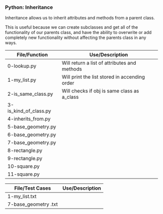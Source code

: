 ### Python: Inheritance

Inheritance allows us to inherit attributes and methods from a parent class. 

This is useful because we can create subclasses and get all of the functionality of our parents class, and have the ability to overwrite or add completely new functionality without affecting the parents class in any ways. 

| File/Function         | Use/Description                                           |
| --------------------- | --------------------------------------------------------- |
| 0-lookup.py           | Will return a list of attributes and methods              |
| 1-my_list.py          | Will print the list stored in accending order             | 
| 2-is_same_class.py    | Will checks if obj is same class as a_class               |
| 3-is_kind_of_class.py | |
| 4-inherits_from.py    | |
| 5-base_geometry.py    | |
| 6-base_geometry.py    | |
| 7-base_geometry.py    | |
| 8-rectangle.py        | |
| 9-rectangle.py        | |
| 10-square.py          | |
| 11-square.py          | |

| File/Test Cases       | Use/Description                                                   |
| --------------------- | ----------------------------------------------------------------- |
| 1-my_list.txt         | |
| 7-base_geometry .txt  | |
